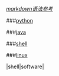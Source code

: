 *[markdown语法参考](markdown)*

###[python](python)

###[java](java)

###[shell](shell)

###[linux](linux)

|shell|software|